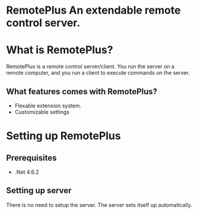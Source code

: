 # RemotePlus An extendable remote control server.
# What is RemotePlus?
RemotePlus is a remote control server/client. You run the server on a remote computer, and you run a client to execute commands on the server.
## What features comes with RemotePlus?
* Flexable extension system.
* Customizable settings
# Setting up RemotePlus
## Prerequisites
* .Net 4.6.2
## Setting up server
There is no need to setup the server. The server sets itself up automatically.